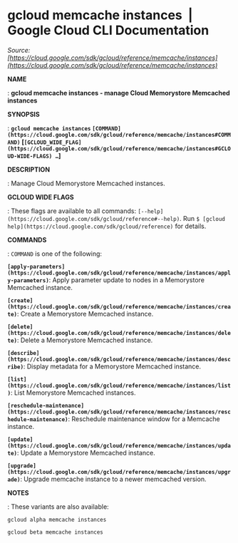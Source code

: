 # gcloud memcache instances  |  Google Cloud CLI Documentation

*Source: [https://cloud.google.com/sdk/gcloud/reference/memcache/instances](https://cloud.google.com/sdk/gcloud/reference/memcache/instances)*

**NAME**

: **gcloud memcache instances - manage Cloud Memorystore Memcached instances**

**SYNOPSIS**

: **`gcloud memcache instances` `[COMMAND](https://cloud.google.com/sdk/gcloud/reference/memcache/instances#COMMAND)` [`[GCLOUD_WIDE_FLAG](https://cloud.google.com/sdk/gcloud/reference/memcache/instances#GCLOUD-WIDE-FLAGS) …`]**

**DESCRIPTION**

: Manage Cloud Memorystore Memcached instances.

**GCLOUD WIDE FLAGS**

: These flags are available to all commands: `[--help](https://cloud.google.com/sdk/gcloud/reference#--help)`.
Run `$ [gcloud help](https://cloud.google.com/sdk/gcloud/reference)` for details.

**COMMANDS**

: ``COMMAND`` is one of the following:

**`[apply-parameters](https://cloud.google.com/sdk/gcloud/reference/memcache/instances/apply-parameters)`**:
Apply parameter update to nodes in a Memorystore Memcached instance.

**`[create](https://cloud.google.com/sdk/gcloud/reference/memcache/instances/create)`**:
Create a Memorystore Memcached instance.

**`[delete](https://cloud.google.com/sdk/gcloud/reference/memcache/instances/delete)`**:
Delete a Memorystore Memcached instance.

**`[describe](https://cloud.google.com/sdk/gcloud/reference/memcache/instances/describe)`**:
Display metadata for a Memorystore Memcached instance.

**`[list](https://cloud.google.com/sdk/gcloud/reference/memcache/instances/list)`**:
List Memorystore Memcached instances.

**`[reschedule-maintenance](https://cloud.google.com/sdk/gcloud/reference/memcache/instances/reschedule-maintenance)`**:
Reschedule maintenance window for a Memcache instance.

**`[update](https://cloud.google.com/sdk/gcloud/reference/memcache/instances/update)`**:
Update a Memorystore Memcached instance.

**`[upgrade](https://cloud.google.com/sdk/gcloud/reference/memcache/instances/upgrade)`**:
Upgrade memcache instance to a newer memcached version.

**NOTES**

: These variants are also available:

```
gcloud alpha memcache instances
```

```
gcloud beta memcache instances
```